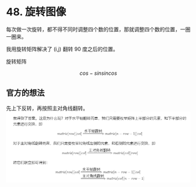 # 48. 旋转图像
每次做一次旋转，都不得不同时调整四个数的位置，那就调整四个数的位置，一圈一圈来。

我用旋转矩阵解决了 (i,j) 翻转 90 度之后的位置。

旋转矩阵 
```math
cos -sin
sin cos
```

## 官方的想法
先上下反转，再按照主对角线翻转。
![](1.png)
